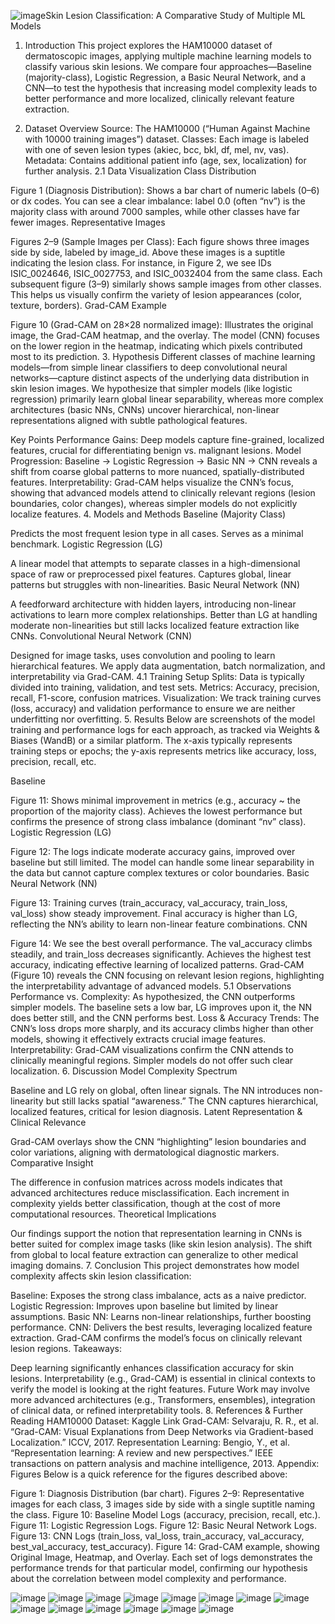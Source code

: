 ![image](https://github.com/user-attachments/assets/b9ab08d2-887b-4678-a802-d1b5f80c4514)Skin Lesion Classification: A Comparative Study of Multiple ML Models
1. Introduction
This project explores the HAM10000 dataset of dermatoscopic images, applying multiple machine learning models to classify various skin lesions. We compare four approaches—Baseline (majority-class), Logistic Regression, a Basic Neural Network, and a CNN—to test the hypothesis that increasing model complexity leads to better performance and more localized, clinically relevant feature extraction.

2. Dataset Overview
Source: The HAM10000 (“Human Against Machine with 10000 training images”) dataset.
Classes: Each image is labeled with one of seven lesion types (akiec, bcc, bkl, df, mel, nv, vas).
Metadata: Contains additional patient info (age, sex, localization) for further analysis.
2.1 Data Visualization
Class Distribution

Figure 1 (Diagnosis Distribution): Shows a bar chart of numeric labels (0–6) or dx codes. You can see a clear imbalance: label 0.0 (often “nv”) is the majority class with around 7000 samples, while other classes have far fewer images.
Representative Images

Figures 2–9 (Sample Images per Class): Each figure shows three images side by side, labeled by image_id. Above these images is a suptitle indicating the lesion class.
For instance, in Figure 2, we see IDs ISIC_0024646, ISIC_0027753, and ISIC_0032404 from the same class.
Each subsequent figure (3–9) similarly shows sample images from other classes. This helps us visually confirm the variety of lesion appearances (color, texture, borders).
Grad-CAM Example

Figure 10 (Grad-CAM on 28×28 normalized image): Illustrates the original image, the Grad-CAM heatmap, and the overlay. The model (CNN) focuses on the lower region in the heatmap, indicating which pixels contributed most to its prediction.
3. Hypothesis
Different classes of machine learning models—from simple linear classifiers to deep convolutional neural networks—capture distinct aspects of the underlying data distribution in skin lesion images.
We hypothesize that simpler models (like logistic regression) primarily learn global linear separability, whereas more complex architectures (basic NNs, CNNs) uncover hierarchical, non-linear representations aligned with subtle pathological features.

Key Points
Performance Gains: Deep models capture fine-grained, localized features, crucial for differentiating benign vs. malignant lesions.
Model Progression: Baseline → Logistic Regression → Basic NN → CNN reveals a shift from coarse global patterns to more nuanced, spatially-distributed features.
Interpretability: Grad-CAM helps visualize the CNN’s focus, showing that advanced models attend to clinically relevant regions (lesion boundaries, color changes), whereas simpler models do not explicitly localize features.
4. Models and Methods
Baseline (Majority Class)

Predicts the most frequent lesion type in all cases.
Serves as a minimal benchmark.
Logistic Regression (LG)

A linear model that attempts to separate classes in a high-dimensional space of raw or preprocessed pixel features.
Captures global, linear patterns but struggles with non-linearities.
Basic Neural Network (NN)

A feedforward architecture with hidden layers, introducing non-linear activations to learn more complex relationships.
Better than LG at handling moderate non-linearities but still lacks localized feature extraction like CNNs.
Convolutional Neural Network (CNN)

Designed for image tasks, uses convolution and pooling to learn hierarchical features.
We apply data augmentation, batch normalization, and interpretability via Grad-CAM.
4.1 Training Setup
Splits: Data is typically divided into training, validation, and test sets.
Metrics: Accuracy, precision, recall, F1-score, confusion matrices.
Visualization: We track training curves (loss, accuracy) and validation performance to ensure we are neither underfitting nor overfitting.
5. Results
Below are screenshots of the model training and performance logs for each approach, as tracked via Weights & Biases (WandB) or a similar platform. The x-axis typically represents training steps or epochs; the y-axis represents metrics like accuracy, loss, precision, recall, etc.

Baseline

Figure 11: Shows minimal improvement in metrics (e.g., accuracy ~ the proportion of the majority class).
Achieves the lowest performance but confirms the presence of strong class imbalance (dominant “nv” class).
Logistic Regression (LG)

Figure 12: The logs indicate moderate accuracy gains, improved over baseline but still limited.
The model can handle some linear separability in the data but cannot capture complex textures or color boundaries.
Basic Neural Network (NN)

Figure 13: Training curves (train_accuracy, val_accuracy, train_loss, val_loss) show steady improvement.
Final accuracy is higher than LG, reflecting the NN’s ability to learn non-linear feature combinations.
CNN

Figure 14: We see the best overall performance. The val_accuracy climbs steadily, and train_loss decreases significantly.
Achieves the highest test accuracy, indicating effective learning of localized patterns.
Grad-CAM (Figure 10) reveals the CNN focusing on relevant lesion regions, highlighting the interpretability advantage of advanced models.
5.1 Observations
Performance vs. Complexity: As hypothesized, the CNN outperforms simpler models. The baseline sets a low bar, LG improves upon it, the NN does better still, and the CNN performs best.
Loss & Accuracy Trends: The CNN’s loss drops more sharply, and its accuracy climbs higher than other models, showing it effectively extracts crucial image features.
Interpretability: Grad-CAM visualizations confirm the CNN attends to clinically meaningful regions. Simpler models do not offer such clear localization.
6. Discussion
Model Complexity Spectrum

Baseline and LG rely on global, often linear signals.
The NN introduces non-linearity but still lacks spatial “awareness.”
The CNN captures hierarchical, localized features, critical for lesion diagnosis.
Latent Representation & Clinical Relevance

Grad-CAM overlays show the CNN “highlighting” lesion boundaries and color variations, aligning with dermatological diagnostic markers.
Comparative Insight

The difference in confusion matrices across models indicates that advanced architectures reduce misclassification.
Each increment in complexity yields better classification, though at the cost of more computational resources.
Theoretical Implications

Our findings support the notion that representation learning in CNNs is better suited for complex image tasks (like skin lesion analysis).
The shift from global to local feature extraction can generalize to other medical imaging domains.
7. Conclusion
This project demonstrates how model complexity affects skin lesion classification:

Baseline: Exposes the strong class imbalance, acts as a naive predictor.
Logistic Regression: Improves upon baseline but limited by linear assumptions.
Basic NN: Learns non-linear relationships, further boosting performance.
CNN: Delivers the best results, leveraging localized feature extraction. Grad-CAM confirms the model’s focus on clinically relevant lesion regions.
Takeaways:

Deep learning significantly enhances classification accuracy for skin lesions.
Interpretability (e.g., Grad-CAM) is essential in clinical contexts to verify the model is looking at the right features.
Future Work may involve more advanced architectures (e.g., Transformers, ensembles), integration of clinical data, or refined interpretability tools.
8. References & Further Reading
HAM10000 Dataset: Kaggle Link
Grad-CAM: Selvaraju, R. R., et al. “Grad-CAM: Visual Explanations from Deep Networks via Gradient-based Localization.” ICCV, 2017.
Representation Learning: Bengio, Y., et al. “Representation learning: A review and new perspectives.” IEEE transactions on pattern analysis and machine intelligence, 2013.
Appendix: Figures
Below is a quick reference for the figures described above:

Figure 1: Diagnosis Distribution (bar chart).
Figures 2–9: Representative images for each class, 3 images side by side with a single suptitle naming the class.
Figure 10: Baseline Model Logs (accuracy, precision, recall, etc.).
Figure 11: Logistic Regression Logs.
Figure 12: Basic Neural Network Logs.
Figure 13: CNN Logs (train_loss, val_loss, train_accuracy, val_accuracy, best_val_accuracy, test_accuracy).
Figure 14: Grad-CAM example, showing Original Image, Heatmap, and Overlay.
Each set of logs demonstrates the performance trends for that particular model, confirming our hypothesis about the correlation between model complexity and performance.

![image](https://github.com/user-attachments/assets/d9932b3b-e354-43dd-8d95-44ed25651257)
![image](https://github.com/user-attachments/assets/9e0efc26-6b6d-4b28-a15d-9bcd4d2f9b01)
![image](https://github.com/user-attachments/assets/f6e10536-4361-4fa8-8cab-2f8960b5a67d)
![image](https://github.com/user-attachments/assets/1ea1e41d-f92e-403f-b1dc-09dcb13e9427)
![image](https://github.com/user-attachments/assets/584ea47e-0a83-4891-8919-a0702b4590bc)
![image](https://github.com/user-attachments/assets/f0833c69-49b8-4d11-be19-7108c6a4ff47)
![image](https://github.com/user-attachments/assets/527dc514-2123-475e-b734-4923751f9153)
![image](https://github.com/user-attachments/assets/eb5b0545-c298-42b8-81bc-69d81c768258)
![image](https://github.com/user-attachments/assets/6c14be86-88d1-4d92-b07b-1cce01d7fa3d)
![image](https://github.com/user-attachments/assets/c07a19be-973a-4261-addd-b60168321d2e)
![image](https://github.com/user-attachments/assets/8d6b07f4-6c1d-41b4-86ec-6b1c45ec8198)
![image](https://github.com/user-attachments/assets/e922dfa7-66d9-40ba-9ac7-66f69d5154c0)
![image](https://github.com/user-attachments/assets/2f75617a-dd4e-47ff-b0d3-3ed18a5ec0b8)
![image](https://github.com/user-attachments/assets/c13d3043-d2c8-4855-b2e7-c6949e24e697)



